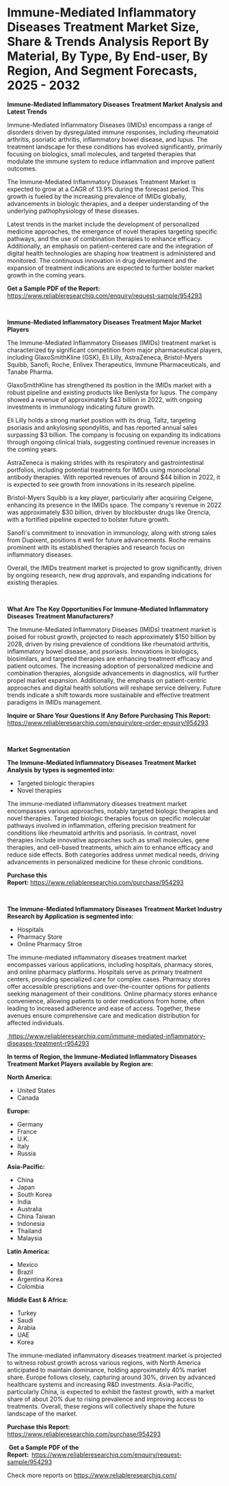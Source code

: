 <p><h1>Immune-Mediated Inflammatory Diseases Treatment Market Size, Share & Trends Analysis Report By Material, By Type, By End-user, By Region, And Segment Forecasts, 2025 - 2032</h1></p><p><strong>Immune-Mediated Inflammatory Diseases Treatment Market Analysis and Latest Trends</strong></p>
<p><p>Immune-Mediated Inflammatory Diseases (IMIDs) encompass a range of disorders driven by dysregulated immune responses, including rheumatoid arthritis, psoriatic arthritis, inflammatory bowel disease, and lupus. The treatment landscape for these conditions has evolved significantly, primarily focusing on biologics, small molecules, and targeted therapies that modulate the immune system to reduce inflammation and improve patient outcomes.</p><p>The Immune-Mediated Inflammatory Diseases Treatment Market is expected to grow at a CAGR of 13.9% during the forecast period. This growth is fueled by the increasing prevalence of IMIDs globally, advancements in biologic therapies, and a deeper understanding of the underlying pathophysiology of these diseases. </p><p>Latest trends in the market include the development of personalized medicine approaches, the emergence of novel therapies targeting specific pathways, and the use of combination therapies to enhance efficacy. Additionally, an emphasis on patient-centered care and the integration of digital health technologies are shaping how treatment is administered and monitored. The continuous innovation in drug development and the expansion of treatment indications are expected to further bolster market growth in the coming years.</p></p>
<p><strong>Get a Sample PDF of the Report:&nbsp;</strong> <a href="https://www.reliableresearchiq.com/enquiry/request-sample/954293?utm_campaign=2395&utm_medium=2&utm_source=Github&utm_content=ia&utm_term=03032025&utm_id=immune-mediated-inflammatory-diseases-treatment">https://www.reliableresearchiq.com/enquiry/request-sample/954293</a></p>
<p>&nbsp;</p>
<p><strong>Immune-Mediated Inflammatory Diseases Treatment Major Market Players</strong></p>
<p><p>The Immune-Mediated Inflammatory Diseases (IMIDs) treatment market is characterized by significant competition from major pharmaceutical players, including GlaxoSmithKline (GSK), Eli Lilly, AstraZeneca, Bristol-Myers Squibb, Sanofi, Roche, Enlivex Therapeutics, Immune Pharmaceuticals, and Tanabe Pharma.</p><p>GlaxoSmithKline has strengthened its position in the IMIDs market with a robust pipeline and existing products like Benlysta for lupus. The company showed a revenue of approximately $43 billion in 2022, with ongoing investments in immunology indicating future growth.</p><p>Eli Lilly holds a strong market position with its drug, Taltz, targeting psoriasis and ankylosing spondylitis, and has reported annual sales surpassing $3 billion. The company is focusing on expanding its indications through ongoing clinical trials, suggesting continued revenue increases in the coming years.</p><p>AstraZeneca is making strides with its respiratory and gastrointestinal portfolios, including potential treatments for IMIDs using monoclonal antibody therapies. With reported revenues of around $44 billion in 2022, it is expected to see growth from innovations in its research pipeline.</p><p>Bristol-Myers Squibb is a key player, particularly after acquiring Celgene, enhancing its presence in the IMIDs space. The company's revenue in 2022 was approximately $30 billion, driven by blockbuster drugs like Orencia, with a fortified pipeline expected to bolster future growth.</p><p>Sanofi's commitment to innovation in immunology, along with strong sales from Dupixent, positions it well for future advancements. Roche remains prominent with its established therapies and research focus on inflammatory diseases.</p><p>Overall, the IMIDs treatment market is projected to grow significantly, driven by ongoing research, new drug approvals, and expanding indications for existing therapies.</p></p>
<p>&nbsp;</p>
<p><strong>What Are The Key Opportunities For Immune-Mediated Inflammatory Diseases Treatment Manufacturers?</strong></p>
<p><p>The Immune-Mediated Inflammatory Diseases (IMIDs) treatment market is poised for robust growth, projected to reach approximately $150 billion by 2028, driven by rising prevalence of conditions like rheumatoid arthritis, inflammatory bowel disease, and psoriasis. Innovations in biologics, biosimilars, and targeted therapies are enhancing treatment efficacy and patient outcomes. The increasing adoption of personalized medicine and combination therapies, alongside advancements in diagnostics, will further propel market expansion. Additionally, the emphasis on patient-centric approaches and digital health solutions will reshape service delivery. Future trends indicate a shift towards more sustainable and effective treatment paradigms in IMIDs management.</p></p>
<p><strong>Inquire or Share Your Questions If Any Before Purchasing This Report:</strong> <a href="https://www.reliableresearchiq.com/enquiry/pre-order-enquiry/954293?utm_campaign=2395&utm_medium=2&utm_source=Github&utm_content=ia&utm_term=03032025&utm_id=immune-mediated-inflammatory-diseases-treatment">https://www.reliableresearchiq.com/enquiry/pre-order-enquiry/954293</a></p>
<p>&nbsp;</p>
<p><strong>Market Segmentation</strong></p>
<p><strong>The Immune-Mediated Inflammatory Diseases Treatment Market Analysis by types is segmented into:</strong></p>
<p><ul><li>Targeted biologic therapies</li><li>Novel therapies</li></ul></p>
<p><p>The immune-mediated inflammatory diseases treatment market encompasses various approaches, notably targeted biologic therapies and novel therapies. Targeted biologic therapies focus on specific molecular pathways involved in inflammation, offering precision treatment for conditions like rheumatoid arthritis and psoriasis. In contrast, novel therapies include innovative approaches such as small molecules, gene therapies, and cell-based treatments, which aim to enhance efficacy and reduce side effects. Both categories address unmet medical needs, driving advancements in personalized medicine for these chronic conditions.</p></p>
<p><strong>Purchase this Report:&nbsp;</strong><a href="https://www.reliableresearchiq.com/purchase/954293?utm_campaign=2395&utm_medium=2&utm_source=Github&utm_content=ia&utm_term=03032025&utm_id=immune-mediated-inflammatory-diseases-treatment">https://www.reliableresearchiq.com/purchase/954293</a></p>
<p>&nbsp;</p>
<p><strong>The Immune-Mediated Inflammatory Diseases Treatment Market Industry Research by Application is segmented into:</strong></p>
<p><ul><li>Hospitals</li><li>Pharmacy Store</li><li>Online Pharmacy Stroe</li></ul></p>
<p><p>The immune-mediated inflammatory diseases treatment market encompasses various applications, including hospitals, pharmacy stores, and online pharmacy platforms. Hospitals serve as primary treatment centers, providing specialized care for complex cases. Pharmacy stores offer accessible prescriptions and over-the-counter options for patients seeking management of their conditions. Online pharmacy stores enhance convenience, allowing patients to order medications from home, often leading to increased adherence and ease of access. Together, these avenues ensure comprehensive care and medication distribution for affected individuals.</p></p>
<p><a href="https://www.reliableresearchiq.com/immune-mediated-inflammatory-diseases-treatment-r954293?utm_campaign=2395&utm_medium=2&utm_source=Github&utm_content=ia&utm_term=03032025&utm_id=immune-mediated-inflammatory-diseases-treatment">&nbsp;https://www.reliableresearchiq.com/immune-mediated-inflammatory-diseases-treatment-r954293</a></p>
<p><strong>In terms of Region, the Immune-Mediated Inflammatory Diseases Treatment Market Players available by Region are:</strong></p>
<p>
    <p> <strong> North America: </strong>
        <ul>
            <li>United States</li>
            <li>Canada</li>
        </ul>
        </p> 
    <p> <strong> Europe: </strong>
        <ul>
            <li>Germany</li>
            <li>France</li>
            <li>U.K.</li>
            <li>Italy</li>
            <li>Russia</li>
        </ul>
        </p> 
    <p> <strong> Asia-Pacific: </strong>
        <ul>
            <li>China</li>
            <li>Japan</li>
            <li>South Korea</li>
            <li>India</li>
            <li>Australia</li>
            <li>China Taiwan</li>
            <li>Indonesia</li>
            <li>Thailand</li>
            <li>Malaysia</li>
        </ul>
        </p> 
    <p> <strong> Latin America: </strong>
        <ul>
            <li>Mexico</li>
            <li>Brazil</li>
            <li>Argentina Korea</li>
            <li>Colombia</li>
        </ul>
        </p> 
    <p> <strong> Middle East & Africa: </strong>
        <ul>
            <li>Turkey</li>
            <li>Saudi</li>
            <li>Arabia</li>
            <li>UAE</li>
            <li>Korea</li>
        </ul>
    </p>
    </p>
<p><p>The immune-mediated inflammatory diseases treatment market is projected to witness robust growth across various regions, with North America anticipated to maintain dominance, holding approximately 40% market share. Europe follows closely, capturing around 30%, driven by advanced healthcare systems and increasing R&D investments. Asia-Pacific, particularly China, is expected to exhibit the fastest growth, with a market share of about 20% due to rising prevalence and improving access to treatments. Overall, these regions will collectively shape the future landscape of the market.</p></p>
<p><strong>Purchase this Report: </strong><a href="https://www.reliableresearchiq.com/purchase/954293?utm_campaign=2395&utm_medium=2&utm_source=Github&utm_content=ia&utm_term=03032025&utm_id=immune-mediated-inflammatory-diseases-treatment">https://www.reliableresearchiq.com/purchase/954293</a></p>
<p>&nbsp;<strong>Get a Sample PDF of the Report:&nbsp;&nbsp;</strong><a href="https://www.reliableresearchiq.com/enquiry/request-sample/954293?utm_campaign=2395&utm_medium=2&utm_source=Github&utm_content=ia&utm_term=03032025&utm_id=immune-mediated-inflammatory-diseases-treatment">https://www.reliableresearchiq.com/enquiry/request-sample/954293</a></p>
<p><strong></strong></p>
<p>Check more reports on <a href="https://www.reliableresearchiq.com/?utm_campaign=2395&utm_medium=2&utm_source=Github&utm_content=ia&utm_term=03032025&utm_id=immune-mediated-inflammatory-diseases-treatment">https://www.reliableresearchiq.com/</a></p>